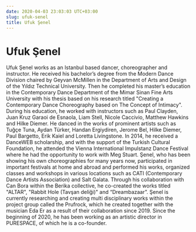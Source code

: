 ```yaml
---
date: 2020-04-03 23:03:03 UTC+03:00
slug: ufuk-senel
title: Ufuk Şenel
---
```

# Ufuk Şenel

Ufuk Şenel works as an Istanbul based dancer, choreographer and instructor.
He received his bachelor’s degree from the Modern Dance Division
chaired by Geyvan McMillen in the Department of Arts and Design
of the Yıldız Technical University.
Then he completed his master’s education in the Contemporary Dance Department
of the Mimar Sinan Fine Arts University
with his thesis based on his research titled
"Creating a Contemporary Dance Choreography based on The Concept of Intimacy".
During his education, he worked with instructors such as Paul Clayden,
Juan Kruz Garaoi de Esnaola, Liam Stell, Nicole Caccivio, Matthew Hawkins
and Hilke Diemer.
He danced in the works of prominent artists such as Tuğçe Tuna, Aydan Türker,
Handan Ergiydiren, Jerome Bel, Hilke Diemer, Paul Bargetto, Erik Kaiel
and Loretta Livingstone.
In 2014, he received a DanceWEB scholarship,
and with the support of the Turkish Cultural Foundation,
he attended the Vienna International Impulstanz Dance Festival
where he had the opportunity to work with Meg Stuart.
Şenel, who has been showing his own choreographies for many years now,
participated in important festivals at home and abroad and performed his works,
organized classes and workshops in various locations
such as CATI (Contemporary Dance Artists Association) and Salt Galata.
Through his collaboration with Can Bora within the Berika collective,
he co-created the works titled "ALTAR", "Rabbit Hole (Tavşan deliği)"
and “Dreambazaar”.
Şenel is currently researching and creating multi disciplinary works
within the project group called the Prufrock,
which he created together with the musician Eda Er
as a result of their collaboration since 2019.
Since the beginning of 2020, he has been working as an artistic director
in PURESPACE, of which he is a co-founder.
